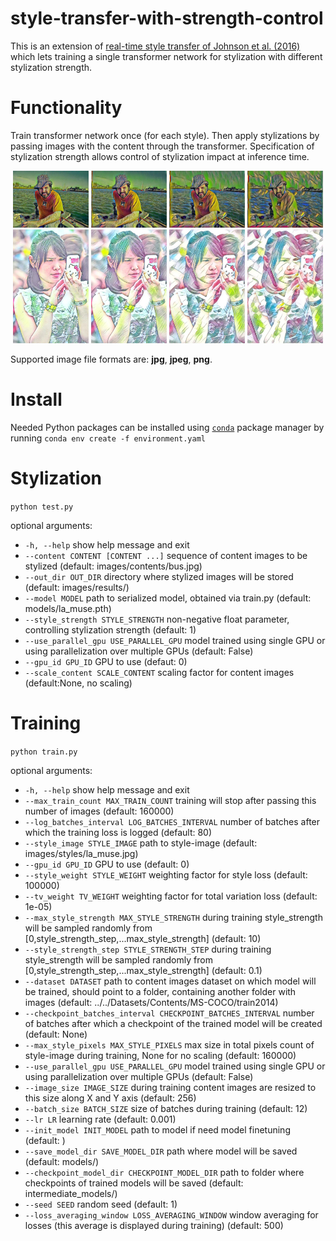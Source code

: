 # style-transfer-with-strength-control
This is an extension of [real-time style transfer of Johnson et al. (2016)](https://arxiv.org/abs/1603.08155?context=cs) which lets training a single transformer network for stylization with different stylization strength.

# Functionality
Train transformer network once (for each style). Then apply stylizations by passing images with the content through the transformer. Specification of stylization strength allows control of stylization impact at inference time.

<div align='center'>
<img src="https://github.com/Apogentus/style-transfer-with-strength-control/blob/master/images/results/man_on_the_boat.jpg_la_muse.pth_0.1.jpg?raw=trueg" width="24%" />
<img src="https://github.com/Apogentus/style-transfer-with-strength-control/blob/master/images/results/man_on_the_boat.jpg_la_muse.pth_0.3.jpg?raw=trueg" width="24%" />
<img src="https://github.com/Apogentus/style-transfer-with-strength-control/blob/master/images/results/man_on_the_boat.jpg_la_muse.pth_1.0.jpg?raw=trueg" width="24%" />
<img src="https://github.com/Apogentus/style-transfer-with-strength-control/blob/master/images/results/man_on_the_boat.jpg_la_muse.pth_10.0.jpg?raw=trueg" width="24%" />
</div>


<div align='center'>
<img src=https://github.com/Apogentus/style-transfer-with-strength-control/blob/master/images/results/woman_telephone.jpg_feathers.pth_0.1.jpg?raw=true" width="24%" />
<img src="https://github.com/Apogentus/style-transfer-with-strength-control/blob/master/images/results/woman_telephone.jpg_feathers.pth_0.3.jpg?raw=true" width="24%" />
<img src="https://github.com/Apogentus/style-transfer-with-strength-control/blob/master/images/results/woman_telephone.jpg_feathers.pth_1.0.jpg?raw=true" width="24%" />
<img src="https://github.com/Apogentus/style-transfer-with-strength-control/blob/master/images/results/woman_telephone.jpg_feathers.pth_10.0.jpg?raw=true" width="24%" />
</div>

Supported image file formats are: __jpg__, __jpeg__, __png__.

# Install
Needed Python packages can be installed using [`conda`](https://www.anaconda.com/download/) package manager by running `conda env create -f environment.yaml`

# Stylization
`python test.py`

optional arguments:
*  `-h, --help`            show help message and exit
*  `--content CONTENT [CONTENT ...]`
                        sequence of content images to be stylized (default:
                        images/contents/bus.jpg)
*  `--out_dir OUT_DIR`     directory where stylized images will be stored
                        (default: images/results/)
*  `--model MODEL`         path to serialized model, obtained via train.py
                        (default: models/la_muse.pth)
*  `--style_strength STYLE_STRENGTH`
                        non-negative float parameter, controlling stylization
                        strength (default: 1)
*  `--use_parallel_gpu USE_PARALLEL_GPU`
                        model trained using single GPU or using
                        parallelization over multiple GPUs (default: False)
*  `--gpu_id GPU_ID`       GPU to use (defaut: 0)
*  `--scale_content SCALE_CONTENT`
                        scaling factor for content images (default:None, no
                        scaling)

# Training
`python train.py`

optional arguments:
*  `-h, --help`           show help message and exit
*  `--max_train_count MAX_TRAIN_COUNT`
                        training will stop after passing this number of images
                        (default: 160000)
*  `--log_batches_interval LOG_BATCHES_INTERVAL`
                        number of batches after which the training loss is
                        logged (default: 80)
*  `--style_image STYLE_IMAGE`
                        path to style-image (default:
                        images/styles/la_muse.jpg)
*  `--gpu_id GPU_ID`       GPU to use (default: 0)
*  `--style_weight STYLE_WEIGHT`
                        weighting factor for style loss (default: 100000)
*  `--tv_weight TV_WEIGHT`
                        weighting factor for total variation loss (default:
                        1e-05)
*  `--max_style_strength MAX_STYLE_STRENGTH`
                        during training style_strength will be sampled
                        randomly from
                        [0,style_strength_step,...max_style_strength]
                        (default: 10)
*  `--style_strength_step STYLE_STRENGTH_STEP`
                        during training style_strength will be sampled
                        randomly from
                        [0,style_strength_step,...max_style_strength]
                        (default: 0.1)
*  `--dataset DATASET`     path to content images dataset on which model will be
                        trained, should point to a folder, containing another
                        folder with images (default:
                        ../../Datasets/Contents/MS-COCO/train2014)
*  `--checkpoint_batches_interval CHECKPOINT_BATCHES_INTERVAL`
                        number of batches after which a checkpoint of the
                        trained model will be created (default: None)
*  `--max_style_pixels MAX_STYLE_PIXELS`
                        max size in total pixels count of style-image during
                        training, None for no scaling (default: 160000)
*  `--use_parallel_gpu USE_PARALLEL_GPU`
                        model trained using single GPU or using
                        parallelization over multiple GPUs (default: False)
*  `--image_size IMAGE_SIZE`
                        during training content images are resized to this
                        size along X and Y axis (default: 256)
*  `--batch_size BATCH_SIZE`
                        size of batches during training (default: 12)
*  `--lr LR`               learning rate (default: 0.001)
*  `--init_model INIT_MODEL`
                        path to model if need model finetuning (default: )
*  `--save_model_dir SAVE_MODEL_DIR`
                        path where model will be saved (default: models/)
*  `--checkpoint_model_dir CHECKPOINT_MODEL_DIR`
                        path to folder where checkpoints of trained models
                        will be saved (default: intermediate_models/)
*  `--seed SEED`           random seed (default: 1)
*  `--loss_averaging_window LOSS_AVERAGING_WINDOW`
                        window averaging for losses (this average is displayed
                        during training) (default: 500)
